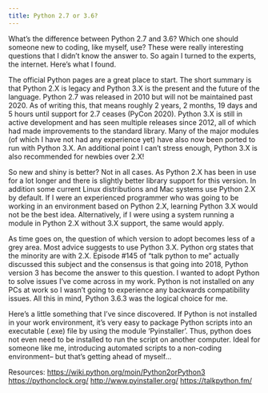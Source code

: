 ```yaml
---
title: Python 2.7 or 3.6?
---
```

What’s the difference between Python 2.7 and 3.6? Which one should someone new to coding, like myself, use? These were really interesting questions that I didn’t know the answer to. So again I turned to the experts, the internet. Here’s what I found.

The official Python pages are a great place to start. The short summary is that Python 2.X is legacy and Python 3.X is the present and the future of the language. Python 2.7 was released in 2010 but will not be maintained past 2020. As of writing this, that means roughly 2 years, 2 months, 19 days and 5 hours until support for 2.7 ceases (PyCon 2020). Python 3.X is still in active development and has seen multiple releases since 2012, all of which had made improvements to the standard library. Many of the major modules (of which I have not had any experience yet) have also now been ported to run with Python 3.X. An additional point I can’t stress enough, Python 3.X is also recommended for newbies over 2.X! 

So new and shiny is better? Not in all cases. As Python 2.X has been in use for a lot longer and there is slightly better library support for this version. In addition some current Linux distributions and Mac systems use Python 2.X by default. If I were an experienced programmer who was going to be working in an environment based on Python 2.X, learning Python 3.X would not be the best idea. Alternatively, if I were using a system running a module in Python 2.X without 3.X support, the same would apply.

As time goes on, the question of which version to adopt becomes less of a grey area. Most advice suggests to use Python 3.X. Python org states that the minority are with 2.X.  Episode #145 of “talk python to me” actually discussed this subject and the consensus is that going into 2018, Python version 3 has become the answer to this question. I wanted to adopt Python to solve issues I’ve come across in my work. Python is not installed on any PCs at work so I wasn’t going to experience any backwards compatibility issues. All this in mind, Python 3.6.3 was the logical choice for me. 

Here’s a little something that I’ve since discovered. If Python is not installed in your work environment, it’s very easy to package Python scripts into an executable (.exe) file by using the module ‘Pyinstaller’. Thus, python does not even need to be installed to run the script on another computer. Ideal for someone like me, introducing automated scripts to a non-coding environment– but that’s getting ahead of myself…

Resources:
https://wiki.python.org/moin/Python2orPython3
https://pythonclock.org/
http://www.pyinstaller.org/
https://talkpython.fm/
